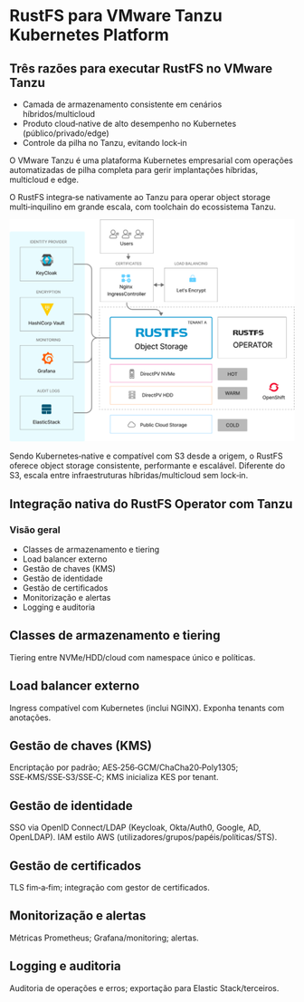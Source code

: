 # RustFS para VMware Tanzu Kubernetes Platform

## Três razões para executar RustFS no VMware Tanzu

- Camada de armazenamento consistente em cenários híbridos/multicloud
- Produto cloud‑native de alto desempenho no Kubernetes (público/privado/edge)
- Controle da pilha no Tanzu, evitando lock‑in

O VMware Tanzu é uma plataforma Kubernetes empresarial com operações automatizadas de pilha completa para gerir implantações híbridas, multicloud e edge.

O RustFS integra‑se nativamente ao Tanzu para operar object storage multi‑inquilino em grande escala, com toolchain do ecossistema Tanzu.

![Arquitetura RustFS](images/sec1-1.png)

Sendo Kubernetes‑native e compatível com S3 desde a origem, o RustFS oferece object storage consistente, performante e escalável. Diferente do S3, escala entre infraestruturas híbridas/multicloud sem lock‑in.

## Integração nativa do RustFS Operator com Tanzu

### Visão geral

- Classes de armazenamento e tiering
- Load balancer externo
- Gestão de chaves (KMS)
- Gestão de identidade
- Gestão de certificados
- Monitorização e alertas
- Logging e auditoria

## Classes de armazenamento e tiering

Tiering entre NVMe/HDD/cloud com namespace único e políticas.

## Load balancer externo

Ingress compatível com Kubernetes (inclui NGINX). Exponha tenants com anotações.

## Gestão de chaves (KMS)

Encriptação por padrão; AES‑256‑GCM/ChaCha20‑Poly1305; SSE‑KMS/SSE‑S3/SSE‑C; KMS inicializa KES por tenant.

## Gestão de identidade

SSO via OpenID Connect/LDAP (Keycloak, Okta/Auth0, Google, AD, OpenLDAP). IAM estilo AWS (utilizadores/grupos/papéis/políticas/STS).

## Gestão de certificados

TLS fim‑a‑fim; integração com gestor de certificados.

## Monitorização e alertas

Métricas Prometheus; Grafana/monitoring; alertas.

## Logging e auditoria

Auditoria de operações e erros; exportação para Elastic Stack/terceiros.
